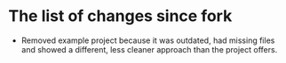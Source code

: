 # The list of changes since fork

- Removed example project because it was outdated, had missing files and showed a different,
  less cleaner approach than the project offers.

 